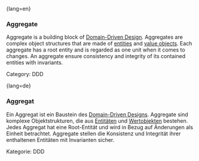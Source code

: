 {lang=en}
### Aggregate

Aggregate is a building block of [Domain-Driven Design](#term-DDD). Aggregates are complex object structures that are made of [entities](#term-entity) and [value objects](#term-value-object). Each aggregate has a root entity and is regarded as one unit when it comes to changes. An aggregate ensure consistency and integrity of its contained entities with invariants.

Category: DDD

{lang=de}
### Aggregat

Ein Aggregat ist ein Baustein des [Domain-Driven
Designs](#_bookmark90). Aggregate sind komplexe Objektstrukturen, die
aus [Entitäten](#_bookmark95) und [Wertobjekten](#_bookmark212)
bestehen. Jedes Aggregat hat eine Root-Entität und wird in Bezug auf
Änderungen als Einheit betrachtet. Aggregate stellen die Konsistenz
und Integrität ihrer enthaltenen Entitäten mit Invarianten sicher.

Kategorie: DDD
